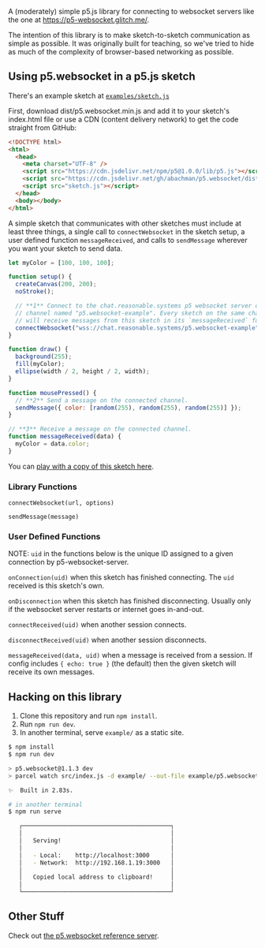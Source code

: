 A (moderately) simple p5.js library for connecting to websocket servers like the one at https://p5-websocket.glitch.me/.

The intention of this library is to make sketch-to-sketch communication as simple as possible. It was originally built for teaching, so we've tried to hide as much of the complexity of browser-based networking as possible.

## Using p5.websocket in a p5.js sketch

There's an example sketch at [`examples/sketch.js`](https://github.com/abachman/p5.websocket/blob/master/example/sketch.js)

First, download dist/p5.websocket.min.js and add it to your sketch's index.html file or use a CDN (content delivery network) to get the code straight from GitHub:

```html
<!DOCTYPE html>
<html>
  <head>
    <meta charset="UTF-8" />
    <script src="https://cdn.jsdelivr.net/npm/p5@1.0.0/lib/p5.js"></script>
    <script src="https://cdn.jsdelivr.net/gh/abachman/p5.websocket/dist/p5.websocket.min.js"></script>
    <script src="sketch.js"></script>
  </head>
  <body></body>
</html>
```

A simple sketch that communicates with other sketches must include at least three things, a single call to `connectWebsocket` in the sketch setup, a user defined function `messageReceived`, and calls to `sendMessage` wherever you want your sketch to send data.

```js
let myColor = [100, 100, 100];

function setup() {
  createCanvas(200, 200);
  noStroke();

  // **1** Connect to the chat.reasonable.systems p5 websocket server on the
  // channel named "p5.websocket-example". Every sketch on the same channel
  // will receive messages from this sketch in its `messageReceived` function.
  connectWebsocket("wss://chat.reasonable.systems/p5.websocket-example");
}

function draw() {
  background(255);
  fill(myColor);
  ellipse(width / 2, height / 2, width);
}

function mousePressed() {
  // **2** Send a message on the connected channel.
  sendMessage({ color: [random(255), random(255), random(255)] });
}

// **3** Receive a message on the connected channel.
function messageReceived(data) {
  myColor = data.color;
}
```

You can [play with a copy of this sketch here](https://editor.p5js.org/abachman-mica/sketches/nV1BOJomZ).

### Library Functions

`connectWebsocket(url, options)`

`sendMessage(message)`

### User Defined Functions

NOTE: `uid` in the functions below is the unique ID assigned to a given connection by p5-websocket-server.

`onConnection(uid)` when this sketch has finished connecting. The `uid` received is this sketch's own.

`onDisconnection` when this sketch has finished disconnecting. Usually only if the websocket server restarts or internet goes in-and-out.

`connectReceived(uid)` when another session connects.

`disconnectReceived(uid)` when another session disconnects.

`messageReceived(data, uid)` when a message is received from a session. If config includes `{ echo: true }` (the default) then the given sketch will receive its own messages.

## Hacking on this library

1. Clone this repository and run `npm install`.
2. Run `npm run dev`.
3. In another terminal, serve `example/` as a static site.

```sh
$ npm install
$ npm run dev

> p5.websocket@1.1.3 dev
> parcel watch src/index.js -d example/ --out-file example/p5.websocket.js

✨  Built in 2.83s.

# in another terminal
$ npm run serve

   ┌──────────────────────────────────────────┐
   │                                          │
   │   Serving!                               │
   │                                          │
   │   - Local:    http://localhost:3000      │
   │   - Network:  http://192.168.1.19:3000   │
   │                                          │
   │   Copied local address to clipboard!     │
   │                                          │
   └──────────────────────────────────────────┘
```

## Other Stuff

Check out [the p5.websocket reference server](https://github.com/abachman/p5-websocket-server/).
